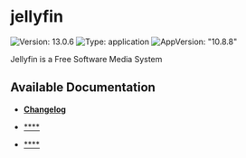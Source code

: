 # jellyfin

![Version: 13.0.6](https://img.shields.io/badge/Version-13.0.6-informational?style=flat-square) ![Type: application](https://img.shields.io/badge/Type-application-informational?style=flat-square) ![AppVersion: "10.8.8"](https://img.shields.io/badge/AppVersion-"10.8.8"-informational?style=flat-square)

Jellyfin is a Free Software Media System

## Available Documentation

- [**Changelog**](CHANGELOG)

- [****](container-security)

- [****](helm-security)

